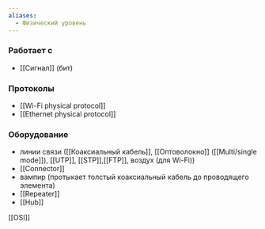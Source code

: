 ```yaml
---
aliases:
  - Физический уровень
---
```

### Работает с

- [[Сигнал]] (бит)

### Протоколы

- [[Wi-Fi physical protocol]]
- [[Ethernet physical protocol]]

### Оборудование

- линии связи ([[Коaксиальный кабель]], [[Оптоволокно]] ([[Multi/single mode]]), [[UTP]], [[STP]],[[FTP]], воздух (для Wi-Fi))
- [[Connector]]
- вампир (протыкаeт толстый коаксиальный кабель до проводящего элемента)
- [[Repeater]]
- [[Hub]]

[[OSI]]